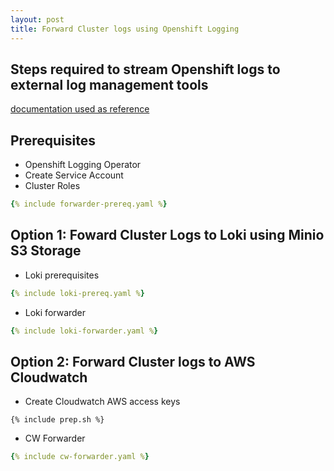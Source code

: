 ```yaml
---
layout: post
title: Forward Cluster logs using Openshift Logging
---
```


## Steps required to stream Openshift logs to external log management tools

[documentation used as reference](https://docs.redhat.com/en/documentation/openshift_container_platform/4.17/html/logging/logging-6-2)

## Prerequisites

* Openshift Logging Operator
* Create Service Account
* Cluster Roles

```yaml
{% include forwarder-prereq.yaml %}
```
  
## Option 1: Foward Cluster Logs to Loki using Minio S3 Storage

* Loki prerequisites

```yaml
{% include loki-prereq.yaml %}
```

* Loki forwarder

```yaml
{% include loki-forwarder.yaml %}
```

## Option 2: Forward Cluster logs to AWS Cloudwatch

* Create Cloudwatch AWS access keys

```shell
{% include prep.sh %}
```

* CW Forwarder

```yaml
{% include cw-forwarder.yaml %}
```
